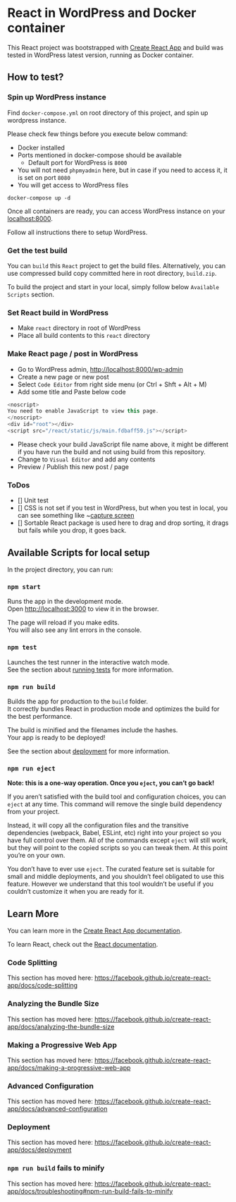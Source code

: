 # React in WordPress and Docker container

This React project was bootstrapped with [Create React App](https://github.com/facebook/create-react-app) and build was tested in WordPress latest version, running as Docker container.

## How to test?

### Spin up WordPress instance

Find `docker-compose.yml` on root directory of this project, and spin up wordpress instance.

Please check few things before you execute below command:
- Docker installed
- Ports mentioned in docker-compose should be available
  - Default port for WordPress is `8000`
- You will not need `phpmyadmin` here, but in case if you need to access it, it is set on port `8080`
- You will get access to WordPress files

```
docker-compose up -d
```

Once all containers are ready, you can access WordPress instance on your [localhost:8000](http://localhost:8000).

Follow all instructions there to setup WordPress.

### Get the test build

You can `build` this `React` project to get the build files. Alternatively, you can use compressed build copy committed here in root directory, `build.zip`.

To build the project and start in your local, simply follow below `Available Scripts` section.

### Set React build in WordPress

- Make `react` directory in root of WordPress
- Place all build contents to this `react` directory

### Make React page / post in WordPress

- Go to WordPress admin, [http://localhost:8000/wp-admin](http://localhost:8000/wp-admin)
- Create a new page or new post
- Select `Code Editor` from right side menu (or Ctrl + Shft + Alt + M)
- Add some title and Paste below code
```javascript
<noscript>
You need to enable JavaScript to view this page.
</noscript>
<div id="root"></div>
<script src="/react/static/js/main.fdbaff59.js"></script>
```
- Please check your build JavaScript file name above, it might be different if you have run the build and not using build from this repository.
- Change to `Visual Editor` and add any contents
- Preview / Publish this new post / page

### ToDos

- [] Unit test
- [] CSS is not set if you test in WordPress, but when you test in local, you can see something like ~[capture screen](https://github.com/anjee10/apnic-test-app/blob/master/resources/capture-react-app-localhost.png "this capture screen")
- [] Sortable React package is used here to drag and drop sorting, it drags but fails while you drop, it goes back.

## Available Scripts for local setup

In the project directory, you can run:

### `npm start`

Runs the app in the development mode.<br />
Open [http://localhost:3000](http://localhost:3000) to view it in the browser.

The page will reload if you make edits.<br />
You will also see any lint errors in the console.

### `npm test`

Launches the test runner in the interactive watch mode.<br />
See the section about [running tests](https://facebook.github.io/create-react-app/docs/running-tests) for more information.

### `npm run build`

Builds the app for production to the `build` folder.<br />
It correctly bundles React in production mode and optimizes the build for the best performance.

The build is minified and the filenames include the hashes.<br />
Your app is ready to be deployed!

See the section about [deployment](https://facebook.github.io/create-react-app/docs/deployment) for more information.

### `npm run eject`

**Note: this is a one-way operation. Once you `eject`, you can’t go back!**

If you aren’t satisfied with the build tool and configuration choices, you can `eject` at any time. This command will remove the single build dependency from your project.

Instead, it will copy all the configuration files and the transitive dependencies (webpack, Babel, ESLint, etc) right into your project so you have full control over them. All of the commands except `eject` will still work, but they will point to the copied scripts so you can tweak them. At this point you’re on your own.

You don’t have to ever use `eject`. The curated feature set is suitable for small and middle deployments, and you shouldn’t feel obligated to use this feature. However we understand that this tool wouldn’t be useful if you couldn’t customize it when you are ready for it.

## Learn More

You can learn more in the [Create React App documentation](https://facebook.github.io/create-react-app/docs/getting-started).

To learn React, check out the [React documentation](https://reactjs.org/).

### Code Splitting

This section has moved here: https://facebook.github.io/create-react-app/docs/code-splitting

### Analyzing the Bundle Size

This section has moved here: https://facebook.github.io/create-react-app/docs/analyzing-the-bundle-size

### Making a Progressive Web App

This section has moved here: https://facebook.github.io/create-react-app/docs/making-a-progressive-web-app

### Advanced Configuration

This section has moved here: https://facebook.github.io/create-react-app/docs/advanced-configuration

### Deployment

This section has moved here: https://facebook.github.io/create-react-app/docs/deployment

### `npm run build` fails to minify

This section has moved here: https://facebook.github.io/create-react-app/docs/troubleshooting#npm-run-build-fails-to-minify
